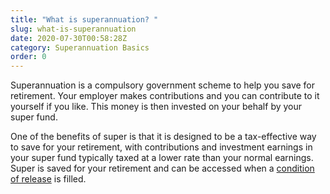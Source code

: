 ```yaml
---
title: "What is superannuation? "
slug: what-is-superannuation
date: 2020-07-30T00:58:28Z
category: Superannuation Basics
order: 0
---
```


Superannuation is a compulsory government scheme to help you save for retirement. Your employer makes contributions and you can contribute to it yourself if you like. This money is then invested on your behalf by your super fund.

One of the benefits of super is that it is designed to be a tax-effective way to save for your retirement, with contributions and investment earnings in your super fund typically taxed at a lower rate than your normal earnings. Super is saved for your retirement and can be accessed when a [condition of release](https://futuresuper.groovehq.com/help/what-is-a-condition-of-release) is filled.
